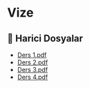 # Vize


<!--Index-->

## 🔗 Harici Dosyalar

- [Ders 1.pdf](./Ders%201.pdf)
- [Ders 2.pdf](./Ders%202.pdf)
- [Ders 3.pdf](./Ders%203.pdf)
- [Ders 4.pdf](./Ders%204.pdf)


<!--Index-->

